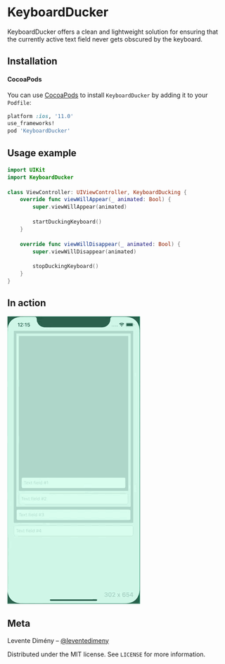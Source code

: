 # KeyboardDucker
KeyboardDucker offers a clean and lightweight solution for ensuring that the currently active text field never gets obscured by the keyboard.

## Installation

#### CocoaPods
You can use [CocoaPods](http://cocoapods.org/) to install `KeyboardDucker` by adding it to your `Podfile`:

```ruby
platform :ios, '11.0'
use_frameworks!
pod 'KeyboardDucker'
```
## Usage example

```swift
import UIKit
import KeyboardDucker 

class ViewController: UIViewController, KeyboardDucking {
    override func viewWillAppear(_ animated: Bool) {
        super.viewWillAppear(animated)
        
        startDuckingKeyboard()
    }

    override func viewWillDisappear(_ animated: Bool) {
        super.viewWillDisappear(animated)
        
        stopDuckingKeyboard()
    }
}
```
## In action

![](ducker-demo.gif)

## Meta

Levente Dimény – [@leventedimeny](https://twitter.com/leventedimeny)

Distributed under the MIT license. See ``LICENSE`` for more information.

